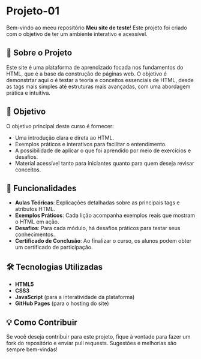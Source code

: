 # Projeto-01

Bem-vindo ao meeu repositório **Meu site de teste**! Este projeto foi criado com o objetivo de ter um ambiente interativo e acessível.

## 📖 Sobre o Projeto

Este site é uma plataforma de aprendizado focada nos fundamentos do HTML, que é a base da construção de páginas web. O objetivo é demonstrtar aqui o é testar a teoria e conceitos essenciais de HTML, desde as tags mais simples até estruturas mais avançadas, com uma abordagem prática e intuitiva.

## 🎯 Objetivo

O objetivo principal deste curso é fornecer:

- Uma introdução clara e direta ao HTML.
- Exemplos práticos e interativos para facilitar o entendimento.
- A possibilidade de aplicar o que foi aprendido por meio de exercícios e desafios.
- Material acessível tanto para iniciantes quanto para quem deseja revisar conceitos.

## 🚀 Funcionalidades

- **Aulas Teóricas**: Explicações detalhadas sobre as principais tags e atributos HTML.
- **Exemplos Práticos**: Cada lição acompanha exemplos reais que mostram o HTML em ação.
- **Desafios**: Para cada módulo, há desafios práticos para testar seus conhecimentos.
- **Certificado de Conclusão**: Ao finalizar o curso, os alunos podem obter um certificado de participação.

## 🛠️ Tecnologias Utilizadas

- **HTML5**
- **CSS3**
- **JavaScript** (para a interatividade da plataforma)
- **GitHub Pages** (para o hosting do site)

## 💡 Como Contribuir

Se você deseja contribuir para este projeto, fique à vontade para fazer um fork do repositório e enviar pull requests. Sugestões e melhorias são sempre bem-vindas!


